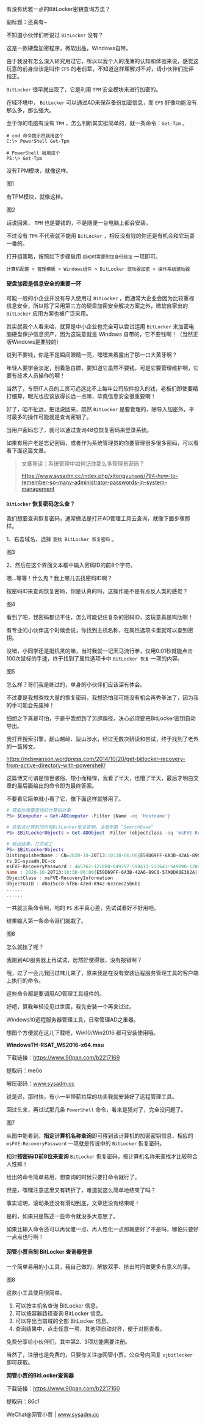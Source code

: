 有没有优雅一点的BitLocker密钥查询方法？

副标题：还真有~



不知道小伙伴们听说过 `BitLocker` 没有？

这是一款硬盘加密程序，微软出品，Windows自带。

由于我没有怎么深入研究用过它，所以以我个人的浅薄的认知和体验来说，感觉这玩意的前身应该是叫作 `EFS` 的老前辈，不知道这样理解对不对，请小伙伴们批评指正。

`BitLocker` 很早就出现了，它是利用 `TPM` 安全模块来进行加密的。

在域环境中， `BitLocker` 可以通过AD来保存备份加密信息，而 `EFS` 好像功能没有那么多，那么强大。



至于你的电脑有没有 `TPM` ，怎么判断其实挺简单的，就一条命令：`Get-Tpm` 。

```
# cmd 命令提示符就用这个
C:\> PowerShell Get-Tpm

# PowerShell 就用这个
PS:\> Get-Tpm
```



没有TPM模块，就像这样。

图1



有TPM模块，就像这样。

图2



话说回来， `TPM` 也是要钱的，不是随便一台电脑上都会安装。

不过没有 `TPM` 不代表就不能用 `BitLocker` ，相反没有钱的你还是有机会和它玩耍一番的。

打开组策略，按照如下步骤启用 `启动时需要附加身份验证` 一项即可。

```
计算机配置 > 管理模板 > Windows组件 > BitLocker 驱动器加密 > 操作系统驱动器
```



#### 硬盘加密是信息安全的重要一环

可能一般的小企业并没有导入使用过 `BitLocker` ，而通常大企业会因为比较重视信息安全，所以除了采用第三方的硬盘加密安全解决方案之外，微软自家出的 `BitLocker` 应用方案也被广泛采用。

其实就我个人看来哈，就算是中小企业也完全可以尝试运用 `BitLocker` 来加密电脑硬盘保护信息资产，因为这玩意就是 Windows 自带的，它不要钱啊！（当然正版Windows是要钱的）

说到不要钱，你是不是瞬间眼睛一亮，嘿嘿笑着露出了那一口大黄牙啊？

年轻人要学会淡定，别着急白嫖，要知道它虽然不要钱，可是它要管理维护啊，它要有技术人员操作的啊！

当然了，专职IT人员的工资可远远比不上每年公司软件投入的钱，老板们即使要精打细算，眼光也应该放得长远一点嘛，毕竟信息安全很重要啊！



好了，咱不扯远，把话说回来，既然 `BitLocker` 是要管理的，除导入加密外，平时最多的操作可能就是查询密钥了。

当用户密码忘了，就可以通过查询48位恢复密码来登录系统。



如果有用户老是忘记密码，或者作为系统管理员的你要管理很多很多密码，可以看看下面这篇文章。

> 文章导读：系统管理中如何记住那么多管理员密码？
>
> https://www.sysadm.cc/index.php/xitongyunwei/794-how-to-remember-so-many-administrator-passwords-in-system-management



#### `BitLocker` 恢复密码怎么查？

我们想要查询恢复密码，通常做法是打开AD管理工具去查询，就像下面步骤那样。

1、右击域名，选择 `查找 BitLocker 恢复密码` 。

图3



2、然后在这个界面文本框中输入密码ID的前8个字符。

喂...等等！什么鬼？我上哪儿去找密码ID啊？

按密码ID来查询恢复密码，你是认真的吗，这操作是不是有点反人类的感觉？

图4



看到了吧，我密码都记不住，怎么可能记住复杂的密码ID，这玩意真是鸡肋啊！

有专业的小伙伴这个时候会说，你找到主机名称，在属性选项卡里就可以查到密钥。

没错，小同学还是挺机灵的嘛，当时我就一记天马流行拳，仅用0.01秒就能点击100次鼠标的手速，终于找到了属性选项卡中 `BitLocker 恢复` 一项的内容。

图5



怎么样？哥们我是练过的，单身的小伙伴们应该深有体会。

不过要是我想查找大量的恢复密码，我想恐怕我可能没有机会再秀拳法了，因为我的手可能会先废掉！

细想之下真是可怕，于是乎我想到了另辟蹊径，决心必须要把BitLocker密钥自动导出。



我打开搜索引擎，翻山越岭、跋山涉水，经过无数次研读和尝试，终于找到了老外的一篇博文。

https://ndswanson.wordpress.com/2014/10/20/get-bitlocker-recovery-from-active-directory-with-powershell/

这篇博文可谓是惊世骇俗、短小而精悍，我看了半天，也懵了半天，最后才明白文章的最后面给出的命令即为最终答案。

不要看它简单就小看了它，像下面这样就够用了。

```powershell
# 获取你想要查询的计算机对象
PS> $Computer = Get-ADComputer -Filter {Name -eq 'Hostname'}

# 获取该计算机的所有BitLocker恢复密钥，注意参数 “SearchBase” 
PS> $BitLockerObjects = Get-ADObject -Filter {objectclass -eq 'msFVE-RecoveryInformation'} -SearchBase $Computer.DistinguishedName -Properties 'msFVE-RecoveryPassword'

# 输出结果，打完收工
PS> $BitLockerObjects
DistinguishedName : CN=2020-10-20T13:10:38-06:00{E59D69FF-6A3B-42A6-89C0-57A0DA0E302A},CN=xjpc01,OU=swCompute
rs,DC=sysadm,DC=cc
msFVE-RecoveryPassword : 465762-121880-049797-598411-533643-549890-128436-549736
Name : 2020-10-20T13:10:38-06:00{E59D69FF-6A3B-42A6-89C0-57A0DA0E302A}
ObjectClass : msFVE-RecoveryInformation
ObjectGUID : d0a15cc8-5f86-42ed-8942-633cec25b6b1
......
......
```



一共就三条命令啊，咱的 `PS` 水平真心差，先试试看好不好用吧。

结果输入第一条命令哥们就栽了。

图6



怎么就挂了呢？

我跑到AD服务器上再试试，居然好使得很，没有报错啊？

哦，过了一会儿我回过味儿来了，原来我是在没有安装远程服务管理工具的客户端上执行的命令。

这些命令都是要调用AD管理工具组件的。

好吧，算我年轻没见过世面，我先安装一个再来试过。



Windows10远程服务器管理工具，日常管理AD之重器。

想图个方便就在这儿下载吧，Win10/Win2016 都可安装使用哦。

**WindowsTH-RSAT_WS2016-x64.msu**

下载链接：https://www.90pan.com/b2217169

提取码：me0o

解压密码：www.sysadm.cc



说是迟，那时快，有小一半带薪拉屎的功夫我就安装好了远程管理工具。

回过头来，再试试那几条 `PowerShell` 命令，看来是猜对了，完全没问题了。

图7



从图中能看到，**指定计算机名称查询**即可得到该计算机的加密密钥信息，相应的 `msFVE-RecoveryPassword` 一项就是传说中的 `BitLocker` 恢复密码。

相对**按密码ID前8位来查询** `BitLocker` 恢复密码，按计算机名称来查找才比较符合人性嘛！



给出的命令简单易用，想查询的时候只要打命令就行了。

但是，嘿嘿注意这里又有转折了，难道就这么简单地结束了吗？

事实证明，滚动条还没有滑动到底，文章还没有结束呢！

是的，如果只是陈述一些命令就没多大意思了。

如果比输入命令还可以再优雅一点、再人性化一点那就更好了不是吗，哪怕只要好一点点也行啊！



#### 网管小贾自制 BitLocker 查询器登录

一个简单易用的小工具，我自己做的，解放双手、挤出时间做更多有意义的事。

图8



这款小工具使用很简单。

1. 可以按主机名查询 BitLocker 信息。
2. 可以按容器路径查询 BitLocker 信息。
3. 可以导出当前域的全部 BitLocker 信息。
4. 查询结果中，点击任意一项，其他项自动对齐，便于对照查看。



免费分享给小伙伴们，其中第2、3项功能需要注册。

当然了，注册也是免费的，只要你关注@网管小贾，公众号内回复 `xjbitlocker` 即可获取。



**网管小贾的BitLocker查询器**

下载链接：https://www.90pan.com/b2217160

提取码：86c1





WeChat@网管小贾 | www.sysadm.cc

